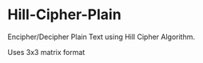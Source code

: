 # Hill-Cipher-Plain
Encipher/Decipher Plain Text using Hill Cipher Algorithm.
<div>Uses 3x3 matrix format</div>
